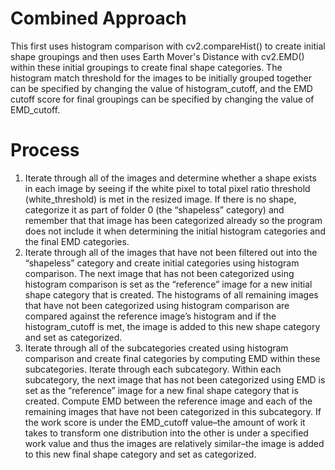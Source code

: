 # Combined Approach
This first uses histogram comparison with cv2.compareHist() to create initial shape groupings and then uses Earth Mover's Distance with cv2.EMD() within these initial groupings to create final shape categories. The histogram match threshold for the images to be initially grouped together can be specified by changing the value of histogram_cutoff, and the EMD cutoff score for final groupings can be specified by changing the value of EMD_cutoff. 

# Process
1. Iterate through all of the images and determine whether a shape exists in each image by seeing if the white pixel to total pixel ratio threshold (white_threshold) is met in the resized image. If there is no shape, categorize it as part of folder 0 (the “shapeless” category) and remember that that image has been categorized already so the program does not include it when determining the initial histogram categories and the final EMD categories.
2. Iterate through all of the images that have not been filtered out into the “shapeless” category and create initial categories using histogram comparison. The next image that has not been categorized using histogram comparison is set as the “reference” image for a new initial shape category that is created. The histograms of all remaining images that have not been categorized using histogram comparison are compared against the reference image’s histogram and if the histogram_cutoff is met, the image is added to this new shape category and set as categorized.
3. Iterate through all of the subcategories created using histogram comparison and create final categories by computing EMD within these subcategories. Iterate through each subcategory. Within each subcategory, the next image that has not been categorized using EMD is set as the “reference” image for a new final shape category that is created. Compute EMD between the reference image and each of the remaining images that have not been categorized in this subcategory. If the work score is under the EMD_cutoff value–the amount of work it takes to transform one distribution into the other is under a specified work value and thus the images are relatively similar–the image is added to this new final shape category and set as categorized. 
